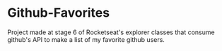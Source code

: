 # Github-Favorites
Project made at stage 6 of Rocketseat's explorer classes that consume github's API to make a list of my favorite github users.
